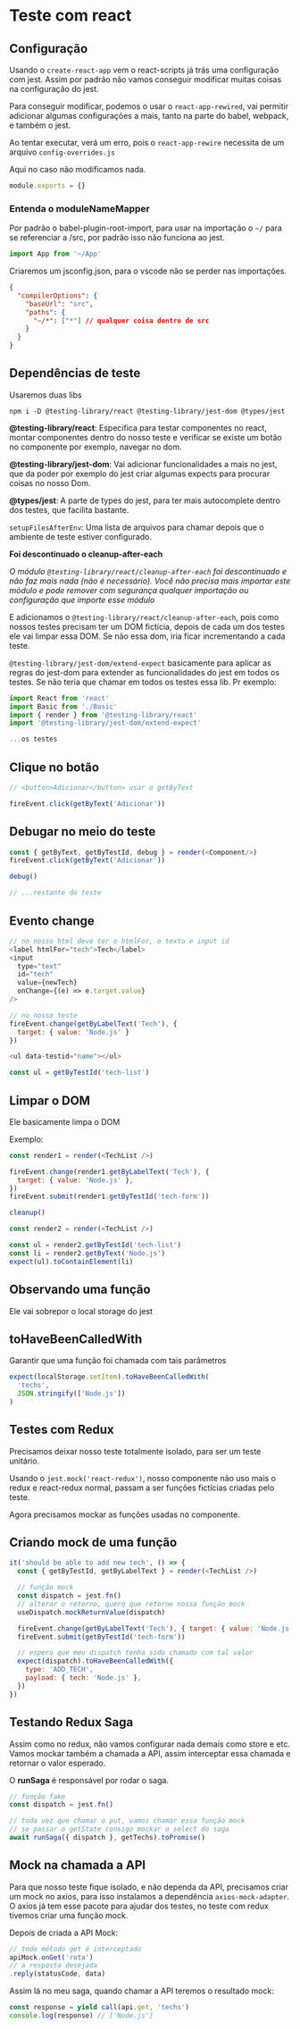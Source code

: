# Teste com react

## Configuração

Usando o `create-react-app` vem o react-scripts já trás uma configuração com jest. Assim por padrão não vamos conseguir modificar muitas coisas na configuração do jest.

Para conseguir modificar, podemos o usar o `react-app-rewired`, vai permitir adicionar algumas configurações a mais, tanto na parte do babel, webpack, e também o jest.

Ao tentar executar, verá um erro, pois o `react-app-rewire` necessita de um arquivo `config-overrides.js`

Aqui no caso não modificamos nada.

```js
module.exports = {}
```

### Entenda o moduleNameMapper

Por padrão o babel-plugin-root-import, para usar na importação o `~/` para se referenciar a /src, por padrão isso não funciona ao jest.

```js
import App from '~/App'
```

Criaremos um jsconfig.json, para o vscode não se perder nas importações.

```json
{
  "compilerOptions": {
    "baseUrl": "src",
    "paths": {
      "~/*": ["*"] // qualquer coisa dentro de src
    }
  }
}
```

## Dependências de teste

Usaremos duas libs

```terminal
npm i -D @testing-library/react @testing-library/jest-dom @types/jest
```

**@testing-library/react**: Especifica para testar componentes no react, montar componentes dentro do nosso teste e verificar se existe um botão no componente por exemplo, navegar no dom.

**@testing-library/jest-dom**: Vai adicionar funcionalidades a mais no jest, que da poder por exemplo do jest criar algumas expects para procurar coisas no nosso Dom.

**@types/jest**: A parte de types do jest, para ter mais autocomplete dentro dos testes, que facilita bastante.

`setupFilesAfterEnv`: Uma lista de arquivos para chamar depois que o ambiente de teste estiver configurado.

**Foi descontinuado o cleanup-after-each**

*O módulo `@testing-library/react/cleanup-after-each` foi descontinuado e não faz mais nada (não é necessário). Você não precisa mais importar este módulo e pode remover com segurança qualquer importação ou configuração que importe esse módulo*

E adicionamos o `@testing-library/react/cleanup-after-each`, pois como nossos testes precisam ter um DOM fictícia, depois de cada um dos testes ele vai limpar essa DOM. Se não essa dom, iria ficar incrementando a cada teste.

`@testing-library/jest-dom/extend-expect` basicamente para aplicar as regras do jest-dom para extender as funcionalidades do jest em todos os testes. Se não teria que chamar em todos os testes essa lib. Pr exemplo:

```js
import React from 'react'
import Basic from './Basic'
import { render } from '@testing-library/react'
import '@testing-library/jest-dom/extend-expect'

...os testes
```

## Clique no botão

```js
// <button>Adicionar</button> usar o getByText

fireEvent.click(getByText('Adicionar'))
```

## Debugar no meio do teste

```js
const { getByText, getByTestId, debug } = render(<Component/>)
fireEvent.click(getByText('Adicionar'))

debug()

// ...restante do teste
```

## Evento change

```js
// no nosso html deve ter o htmlFor, o texto e input id
<label htmlFor="tech">Tech</label>
<input
  type="text"
  id="tech"
  value={newTech}
  onChange={(e) => e.target.value}
/>

// no nosso teste
fireEvent.change(getByLabelText('Tech'), {
  target: { value: 'Node.js' }
})
```

```js
<ul data-testid="name"></ul>

const ul = getByTestId('tech-list')
```

## Limpar o DOM

Ele basicamente limpa o DOM

Exemplo:

```js
const render1 = render(<TechList />)

fireEvent.change(render1.getByLabelText('Tech'), {
  target: { value: 'Node.js' },
})
fireEvent.submit(render1.getByTestId('tech-form'))

cleanup()

const render2 = render(<TechList />)

const ul = render2.getByTestId('tech-list')
const li = render2.getByText('Node.js')
expect(ul).toContainElement(li)
```

## Observando uma função

Ele vai sobrepor o local storage do jest

## toHaveBeenCalledWith

Garantir que uma função foi chamada com tais parâmetros

```js
expect(localStorage.setItem).toHaveBeenCalledWith(
  'techs',
  JSON.stringify(['Node.js'])
)
```

## Testes com Redux

Precisamos deixar nosso teste totalmente isolado, para ser um teste unitário.

Usando o `jest.mock('react-redux')`, nosso componente não uso mais o redux e react-redux normal, passam a ser funções fictícias criadas pelo teste.

Agora precisamos mockar as funções usadas no componente.

## Criando mock de uma função

```js
it('should be able to add new tech', () => {
  const { getByTestId, getByLabelText } = render(<TechList />)

  // função mock
  const dispatch = jest.fn()
  // alterar o retorno, quero que retorne nossa função mock
  useDispatch.mockReturnValue(dispatch)

  fireEvent.change(getByLabelText('Tech'), { target: { value: 'Node.js' } })
  fireEvent.submit(getByTestId('tech-form'))

  // espero que meu dispatch tenha sido chamado com tal valor
  expect(dispatch).toHaveBeenCalledWith({
    type: 'ADD_TECH',
    payload: { tech: 'Node.js' },
  })
})
```

## Testando Redux Saga

Assim como no redux, não vamos configurar nada demais como store e etc. Vamos mockar também a chamada a API, assim interceptar essa chamada e retornar o valor esperado.

O **runSaga** é responsável por rodar o saga.

```js
// função fake
const dispatch = jest.fn()

// toda vez que chamar o put, vamos chamar essa função mock
// se passar o getState consigo mockar o select do saga
await runSaga({ dispatch }, getTechs).toPromise()
```

## Mock na chamada a API

Para que nosso teste fique isolado, e não dependa da API, precisamos criar um mock no axios, para isso instalamos a dependência `axios-mock-adapter`. O axios já tem esse pacote para ajudar dos testes, no teste com redux tivemos criar uma função mock.

Depois de criada a API Mock:

```js
// todo método get é interceptado
apiMock.onGet('rota')
// a resposta desejada
.reply(statusCode, data)
```

Assim lá no meu saga, quando chamar a API teremos o resultado mock:

```js
const response = yield call(api.get, 'techs')
console.log(response) // ['Node.js']
```
